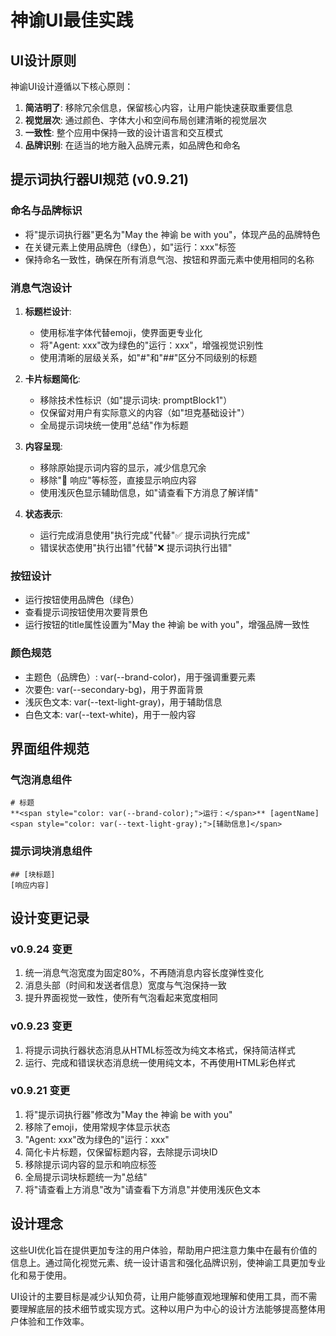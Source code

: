 # 神谕UI最佳实践

## UI设计原则

神谕UI设计遵循以下核心原则：

1. **简洁明了**: 移除冗余信息，保留核心内容，让用户能快速获取重要信息
2. **视觉层次**: 通过颜色、字体大小和空间布局创建清晰的视觉层次
3. **一致性**: 整个应用中保持一致的设计语言和交互模式
4. **品牌识别**: 在适当的地方融入品牌元素，如品牌色和命名

## 提示词执行器UI规范 (v0.9.21)

### 命名与品牌标识

- 将"提示词执行器"更名为"May the 神谕 be with you"，体现产品的品牌特色
- 在关键元素上使用品牌色（绿色），如"运行：xxx"标签
- 保持命名一致性，确保在所有消息气泡、按钮和界面元素中使用相同的名称

### 消息气泡设计

1. **标题栏设计**:
   - 使用标准字体代替emoji，使界面更专业化
   - 将"Agent: xxx"改为绿色的"运行：xxx"，增强视觉识别性
   - 使用清晰的层级关系，如"#"和"##"区分不同级别的标题

2. **卡片标题简化**:
   - 移除技术性标识（如"提示词块: promptBlock1"）
   - 仅保留对用户有实际意义的内容（如"坦克基础设计"）
   - 全局提示词块统一使用"总结"作为标题

3. **内容呈现**:
   - 移除原始提示词内容的显示，减少信息冗余
   - 移除"🤖 响应"等标签，直接显示响应内容
   - 使用浅灰色显示辅助信息，如"请查看下方消息了解详情"

4. **状态表示**:
   - 运行完成消息使用"执行完成"代替"✅ 提示词执行完成"
   - 错误状态使用"执行出错"代替"❌ 提示词执行出错"

### 按钮设计

- 运行按钮使用品牌色（绿色）
- 查看提示词按钮使用次要背景色
- 运行按钮的title属性设置为"May the 神谕 be with you"，增强品牌一致性

### 颜色规范

- 主题色（品牌色）: var(--brand-color)，用于强调重要元素
- 次要色: var(--secondary-bg)，用于界面背景
- 浅灰色文本: var(--text-light-gray)，用于辅助信息
- 白色文本: var(--text-white)，用于一般内容

## 界面组件规范

### 气泡消息组件

```
# 标题
**<span style="color: var(--brand-color);">运行：</span>** [agentName]
<span style="color: var(--text-light-gray);">[辅助信息]</span>
```

### 提示词块消息组件

```
## [块标题]
[响应内容]
```

## 设计变更记录

### v0.9.24 变更

1. 统一消息气泡宽度为固定80%，不再随消息内容长度弹性变化
2. 消息头部（时间和发送者信息）宽度与气泡保持一致
3. 提升界面视觉一致性，使所有气泡看起来宽度相同

### v0.9.23 变更

1. 将提示词执行器状态消息从HTML标签改为纯文本格式，保持简洁样式
2. 运行、完成和错误状态消息统一使用纯文本，不再使用HTML彩色样式

### v0.9.21 变更

1. 将"提示词执行器"修改为"May the 神谕 be with you"
2. 移除了emoji，使用常规字体显示状态
3. "Agent: xxx"改为绿色的"运行：xxx"
4. 简化卡片标题，仅保留标题内容，去除提示词块ID
5. 移除提示词内容的显示和响应标签
6. 全局提示词块标题统一为"总结"
7. 将"请查看上方消息"改为"请查看下方消息"并使用浅灰色文本

## 设计理念

这些UI优化旨在提供更加专注的用户体验，帮助用户把注意力集中在最有价值的信息上。通过简化视觉元素、统一设计语言和强化品牌识别，使神谕工具更加专业化和易于使用。

UI设计的主要目标是减少认知负荷，让用户能够直观地理解和使用工具，而不需要理解底层的技术细节或实现方式。这种以用户为中心的设计方法能够提高整体用户体验和工作效率。
